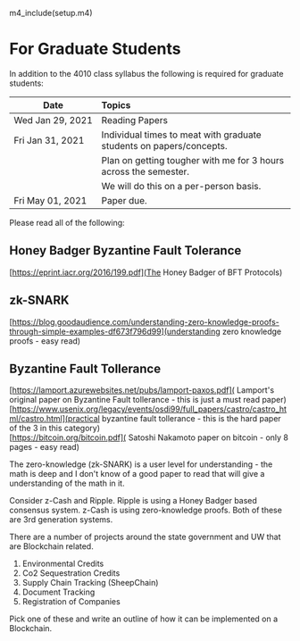 m4_include(setup.m4)

# For Graduate Students

In addition to the 4010 class syllabus the following is required for graduate students:


| Date                            | Topics                                                                     |
|---------------------------------|:---------------------------------------------------------------------------|
| Wed&nbsp;Jan&nbsp;29,&nbsp;2021 | Reading Papers                                                             |
| Fri&nbsp;Jan&nbsp;31,&nbsp;2021 | Individual times to meat with graduate students on papers/concepts.        |
|                                 | Plan on getting tougher with me for 3 hours across the semester.           |
|                                 | We will do this on a per-person basis.                                     |
| Fri&nbsp;May&nbsp;01,&nbsp;2021 | Paper due.                                                                 |


Please read all of the following:

## Honey Badger Byzantine Fault Tolerance
[https://eprint.iacr.org/2016/199.pdf](The Honey Badger of BFT Protocols) <br>

## zk-SNARK
[https://blog.goodaudience.com/understanding-zero-knowledge-proofs-through-simple-examples-df673f796d99](understanding zero knowledge proofs - easy read) <br>

## Byzantine Fault Tollerance
[https://lamport.azurewebsites.net/pubs/lamport-paxos.pdf]( Lamport's original paper on Byzantine Fault tollerance - this is just a must read paper) <br>
[https://www.usenix.org/legacy/events/osdi99/full_papers/castro/castro_html/castro.html](practical byzantine fault tollerance - this is the hard paper of the 3 in this category) <br>
[https://bitcoin.org/bitcoin.pdf]( Satoshi Nakamoto paper on bitcoin - only 8 pages - easy read) <br>

The zero-knowledge (zk-SNARK) is a user level for understanding - the math is deep and I don't know of a good paper to read that will
give a understanding of the math in it.

Consider z-Cash and Ripple.  Ripple is using a Honey Badger based consensus system.  z-Cash is using zero-knowledge proofs.
Both of these are 3rd generation systems.

There are a number of projects around the state government and UW that are Blockchain related.

1. Environmental Credits
1. Co2 Sequestration Credits
1. Supply Chain Tracking (SheepChain)
1. Document Tracking
1. Registration of Companies

Pick one of these and write an outline of how it can be implemented on a Blockchain.

